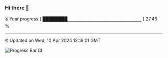 ### Hi there 👋

⏳ Year progress { ████████▁▁▁▁▁▁▁▁▁▁▁▁▁▁▁▁▁▁▁▁▁▁ } 27.46 %

---

⏰ Updated on Wed, 10 Apr 2024 12:19:01 GMT

![Progress Bar CI](https://github.com/liununu/liununu/workflows/Progress%20Bar%20CI/badge.svg)
